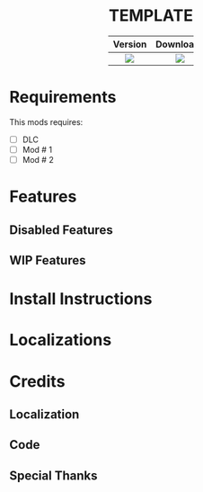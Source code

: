 <h1 style="text-align: center;"> TEMPLATE </h1> <!-- This should be the name of your mod -->

<!-- This section contains the current version, the current downloads and the current license. Go to https://shields.io in order to update these links -->
<!-- NOTES:
    Keep the new line between the div definitions otherwise this wont work
    ![] is all you need before the round brackets. The text in the round brackets wont be displayed. If you want to change the displayed text on the left side of the button use &label=DISPLAYEDTEXT. Note that you will need to use URL escape characters
    ?style=for-the-badge this is the style for the button. This particular style seems to be the best currently available as of 2024/09/23
    Dont use blank spaces when you dont need them. The headers should handle this
 -->
<div style="margin-left: auto;
            margin-right: auto;
            width: 30%">


| Version | Downloads | License |
| :-----: | :-------: | :-----: |
| ![](https://img.shields.io/github/v/release/Arkhorse/TLD-Mod-Template?sort=semver&display_name=release&style=for-the-badge&link=https%3A%2F%2Fgithub.com%2FArkhorse%2FTLD-Mod-Template%2Freleases%2Flatest) | ![](https://img.shields.io/github/downloads/Arkhorse/TLD-Mod-Template/total?style=for-the-badge) | ![](https://img.shields.io/github/license/Arkhorse/TLD-Mod-Template?style=for-the-badge) |

</div>

# Requirements
<!-- Yes, requirements before features.  -->
This mods requires:
- [ ] DLC <!-- Note which DLC this mod requires, if any -->
- [ ] Mod # 1
- [ ] Mod # 2

# Features
<!--
This should be a bullet point list of everything the mod does
-->
## Disabled Features
<!--
OPTIONAL
This should be a bullet point list of everything the mod used to do
-->
## WIP Features
<!--
OPTIONAL
This should be a bullet point list of everything that you currently plan on creating
-->
# Install Instructions
<!--
This should be a bullet point list of everything the user must do in order to use the mod, including installing ML
-->

# Localizations
<!--
This section should contain instructions on how to contribuite to the project for localization purposes
-->

# Credits
<!--
This should contain a list of everyone who has ever helped out with the mod, broken down into categories
-->
## Localization
## Code
## Special Thanks
<!--
This should contain thanks to people who no longer mod, like when you take over a mod
-->
